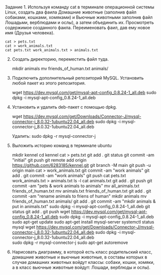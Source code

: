 Задание 1. Используя команду cat в терминале операционной системы Linux, создать два фаила 
Домашние животные (заполнив файл собаками, кошками, хомяками)
 и Вьючные животными заполнив файл Лошадьми, верблюдами и ослы), а затем объединить их.
 Просмотреть содержимое созданного фаила. Переименовать фаил, дав ему новое имя (Друзья человека). 

    cat > pets.txt
    cat > work_animals.txt
    cat pets.txt work_animals.txt > animals.txt

2. Создать директорию, переместить файл туда. 

    mkdir animals
    mv friends_of_human.txt animals/
	
3. Подключить дополнительный репозиторий MySQL. Установить любой пакет
из этого репозитория.

	wget https://dev.mysql.com/get/mysql-apt-config_0.8.24-1_all.deb
	sudo dpkg -i mysql-apt-config_0.8.24-1_all.deb
	
4. Установить и удалить deb-пакет с помощью dpkg.

	wget https://dev.mysql.com/get/Downloads/Connector-J/mysql-connector-j_8.0.32-1ubuntu22.04_all.deb
	sudo dpkg -i mysql-connector-j_8.0.32-1ubuntu22.04_all.deb
	
	Удалить: 
	sudo dpkg -r mysql-connector-j
5. Выложить историю команд в терминале ubuntu

	mkdir kennel
    cd kennel
    cat > pets.txt
    git add .
    git status
    git commit -am "initial"
    git push
    git remote add origin https://github.com/6283185/kennel.git
    git branch -M main
    git push -u origin main
    cat > work_animals.txt
    git commit -am "work animals"
    git add .
    git commit -am "work animals"
    git push
    cat pets.txt work_animals.txt > animals.txt
    ls -l
    cat animals.txt
    git add .
    git push
    git commit -am "pets & work animals to animals"
    mv all_animals.txt friends_of_human.txt
    mv animals.txt friends_of_human.txt
    git add .
    git commit -am "rename animals to friens of human"
    mkdir animals
    mv friends_of_human.txt animals/
    git add .
    git commit -am "mkdir animals & put in animals.txt"
    sudo dpkg -i mysql-apt-config_0.8.24-1_all.deb
    git status
    git add .
    git push
    wget https://dev.mysql.com/get/mysql-apt-config_0.8.24-1_all.deb
    sudo dpkg -i mysql-apt-config_0.8.24-1_all.deb
    sudo apt-get update
    sudo apt-get install mysql-server
    systemctl status mysql
    wget https://dev.mysql.com/get/Downloads/Connector-J/mysql-connector-j_8.0.32-1ubuntu22.04_all.deb
    sudo dpkg -i mysql-connector-j_8.0.32-1ubuntu22.04_all.deb    
    sudo dpkg -r mysql-connector-j
    sudo apt-get autoremove
    
6. Нарисовать диаграмму, в которой есть класс родительский класс, домашние
животные и вьючные животные, в составы которых в случае домашних
животных войдут классы: собаки, кошки, хомяки, а в класс вьючные животные
войдут: Лошади, верблюды и ослы).
